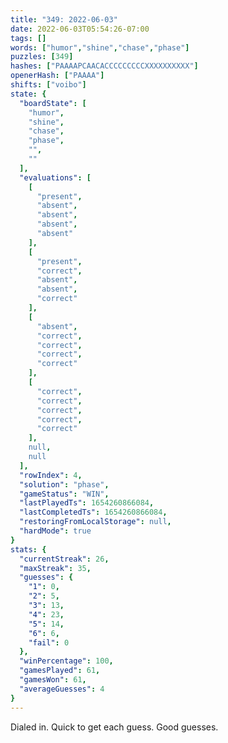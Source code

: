 ```yaml
---
title: "349: 2022-06-03"
date: 2022-06-03T05:54:26-07:00
tags: []
words: ["humor","shine","chase","phase"]
puzzles: [349]
hashes: ["PAAAAPCAACACCCCCCCCCXXXXXXXXXX"]
openerHash: ["PAAAA"]
shifts: ["voibo"]
state: {
  "boardState": [
    "humor",
    "shine",
    "chase",
    "phase",
    "",
    ""
  ],
  "evaluations": [
    [
      "present",
      "absent",
      "absent",
      "absent",
      "absent"
    ],
    [
      "present",
      "correct",
      "absent",
      "absent",
      "correct"
    ],
    [
      "absent",
      "correct",
      "correct",
      "correct",
      "correct"
    ],
    [
      "correct",
      "correct",
      "correct",
      "correct",
      "correct"
    ],
    null,
    null
  ],
  "rowIndex": 4,
  "solution": "phase",
  "gameStatus": "WIN",
  "lastPlayedTs": 1654260866084,
  "lastCompletedTs": 1654260866084,
  "restoringFromLocalStorage": null,
  "hardMode": true
}
stats: {
  "currentStreak": 26,
  "maxStreak": 35,
  "guesses": {
    "1": 0,
    "2": 5,
    "3": 13,
    "4": 23,
    "5": 14,
    "6": 6,
    "fail": 0
  },
  "winPercentage": 100,
  "gamesPlayed": 61,
  "gamesWon": 61,
  "averageGuesses": 4
}
---
```


<!-- more -->
Dialed in. Quick to get each guess. Good guesses.
